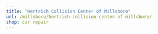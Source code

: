 ```yaml
---
title: "Hertrich Collision Center of Millsboro"
url: /millsboro/hertrich-collision-center-of-millsboro/
shop: car repair
---
```

